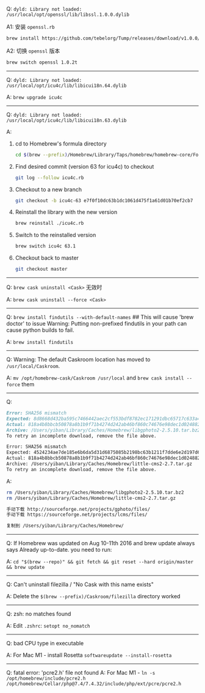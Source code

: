 Q: `dyld: Library not loaded: /usr/local/opt/openssl/lib/libssl.1.0.0.dylib`

A1: 安装 `openssl.rb`

```sh
brew install https://github.com/tebelorg/Tump/releases/download/v1.0.0/openssl.rb
```

A2: 切换 `openssl` 版本

```sh
brew switch openssl 1.0.2t
```

---

Q: `dyld: Library not loaded: /usr/local/opt/icu4c/lib/libicui18n.64.dylib`

A: `brew upgrade icu4c`

---

Q: `dyld: Library not loaded: /usr/local/opt/icu4c/lib/libicui18n.63.dylib`

A:

1. cd to Homebrew's formula directory

   ```sh
   cd $(brew --prefix)/Homebrew/Library/Taps/homebrew/homebrew-core/Formula
   ```

2. Find desired commit (version 63 for icu4c) to checkout

   ```sh
   git log --follow icu4c.rb
   ```

3. Checkout to a new branch

   ```sh
   git checkout -b icu4c-63 e7f0f10dc63b1dc1061d475f1a61d01b70ef2cb7
   ```

4. Reinstall the library with the new version

   ```sh
   brew reinstall ./icu4c.rb
   ```

5. Switch to the reinstalled version

   ```sh
   brew switch icu4c 63.1
   ```

6. Checkout back to master

   ```sh
   git checkout master
   ```

---

Q: `brew cask uninstall <Cask>` 无效时

A: `brew cask uninstall --force <Cask>`

---

Q: `brew install findutils --with-default-names` ## This will cause 'brew doctor' to issue Warning: Putting non-prefixed findutils in your path can cause python builds to fail.

A: `brew install findutils`

---

Q: Warning: The default Caskroom location has moved to `/usr/local/Caskroom`.

A: `mv /opt/homebrew-cask/Caskroom /usr/local` and `brew cask install --force` them

---

Q:

```md
Error: SHA256 mismatch
Expected: 8d8668d432ba595c7466442aec2cf553bdf8782ec171291dbc65717c633a4ef2
Actual: 818a4b8bbcb50878a8b1b9f71b4274d242ab46bf860c74676e98dec1d0248821
Archive: /Users/yiban/Library/Caches/Homebrew/libgphoto2-2.5.10.tar.bz2
To retry an incomplete download, remove the file above.

Error: SHA256 mismatch
Expected: 4524234ae7de185e6b6da5d31d6875085b2198bc63b1211f7dde6e2d197d6a53
Actual: 818a4b8bbcb50878a8b1b9f71b4274d242ab46bf860c74676e98dec1d0248821
Archive: /Users/yiban/Library/Caches/Homebrew/little-cms2-2.7.tar.gz
To retry an incomplete download, remove the file above.
```

A:

```sh
rm /Users/yiban/Library/Caches/Homebrew/libgphoto2-2.5.10.tar.bz2
rm /Users/yiban/Library/Caches/Homebrew/little-cms2-2.7.tar.gz
```

```md
手动下载 http://sourceforge.net/projects/gphoto/files/
手动下载 https://sourceforge.net/projects/lcms/files/

复制到 /Users/yiban/Library/Caches/Homebrew/
```

---

Q: If Homebrew was updated on Aug 10-11th 2016 and brew update always says Already up-to-date. you need to run:

A: `cd "$(brew --repo)" && git fetch && git reset --hard origin/master && brew update`

---

Q: Can't uninstall filezilla / "No Cask with this name exists"

A: Delete the `$(brew --prefix)/Caskroom/filezilla` directory worked

---

Q: zsh: no matches found

A: Edit `.zshrc`: `setopt no_nomatch`

---

Q: bad CPU type in executable

A: For Mac M1 - install Rosetta `softwareupdate --install-rosetta`

---

Q: fatal error: 'pcre2.h' file not found
A: For Mac M1 - `ln -s /opt/homebrew/include/pcre2.h /opt/homebrew/Cellar/php@7.4/7.4.32/include/php/ext/pcre/pcre2.h `
